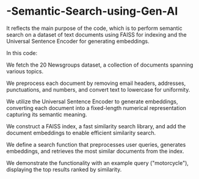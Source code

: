 # -Semantic-Search-using-Gen-AI

It reflects the main purpose of the code, which is to perform semantic search on a dataset of text documents using FAISS for indexing and the Universal Sentence Encoder for generating embeddings.

In this code:

We fetch the 20 Newsgroups dataset, a collection of documents spanning various topics.

We preprocess each document by removing email headers, addresses, punctuations, and numbers, and convert text to lowercase for uniformity.

We utilize the Universal Sentence Encoder to generate embeddings, converting each document into a fixed-length numerical representation capturing its semantic meaning.

We construct a FAISS index, a fast similarity search library, and add the document embeddings to enable efficient similarity search.

We define a search function that preprocesses user queries, generates embeddings, and retrieves the most similar documents from the index.

We demonstrate the functionality with an example query ("motorcycle"), displaying the top results ranked by similarity.
